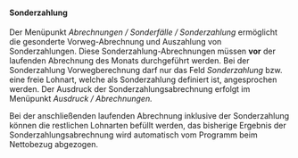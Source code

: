 #### **Sonderzahlung**

Der Menüpunkt *Abrechnungen / Sonderfälle / Sonderzahlung* ermöglicht die gesonderte Vorweg-Abrechnung und Auszahlung von Sonderzahlungen. Diese Sonderzahlung-Abrechnungen müssen **vor** der laufenden Abrechnung des Monats durchgeführt werden. Bei der Sonderzahlung Vorwegberechnung darf nur das Feld *Sonderzahlung* bzw. eine freie Lohnart, welche als Sonderzahlung definiert ist, angesprochen werden. Der Ausdruck der Sonderzahlungsabrechnung erfolgt im Menüpunkt *Ausdruck / Abrechnungen.*

Bei der anschließenden laufenden Abrechnung inklusive der Sonderzahlung können die restlichen Lohnarten befüllt werden, das bisherige Ergebnis der Sonderzahlungsabrechnung wird automatisch vom Programm beim Nettobezug abgezogen.